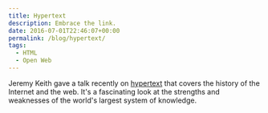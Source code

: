 ```yaml
---
title: Hypertext
description: Embrace the link.
date: 2016-07-01T22:46:07+00:00
permalink: /blog/hypertext/
tags:
  - HTML
  - Open Web
---
```


Jeremy Keith gave a talk recently on [hypertext](https://vimeo.com/172794545) that covers the history of the Internet and the web. It's a fascinating look at the strengths and weaknesses of the world's largest system of knowledge.
